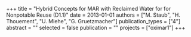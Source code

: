 +++
title = "Hybrid Concepts for MAR with Reclaimed Water for for Nonpotable Reuse (D1.1)"
date = 2013-01-01
authors = ["M. Staub", "H. Thouement", "U. Miehe", "G. Gruetzmacher"]
publication_types = ["4"]
abstract = ""
selected = false
publication = ""
projects = ["oximar1"]
+++


